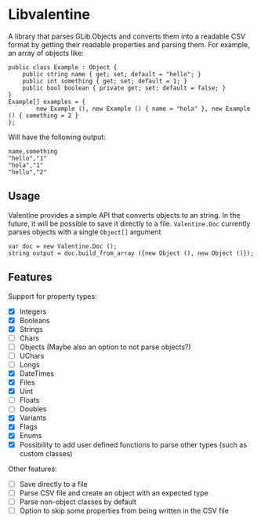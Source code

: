 # Libvalentine

A library that parses GLib.Objects and converts them into a readable CSV format by getting their readable properties and parsing them. For example, an array of objects like:

```vala
public class Example : Object {
    public string name { get; set; default = "hello"; }
    public int something { get; set; default = 1; }
    public bool boolean { private get; set; default = false; }
}
Example[] examples = {
        new Example (), new Example () { name = "hola" }, new Example () { something = 2 }
};
```

Will have the following output:

```csv
name,something
"hello","1"
"hola","1"
"hello","2"
```

## Usage

Valentine provides a simple API that converts objects to an string. In the future, it will be possible to save it directly to a file. `Valentine.Doc` currently parses objects with a single `Object[]` argument

```vala
var doc = new Valentine.Doc ();
string output = doc.build_from_array ({new Object (), new Object ()});
```

## Features

Support for property types:

- [x] Integers
- [x] Booleans
- [x] Strings
- [ ] Chars
- [ ] Objects (Maybe also an option to not parse objects?)
- [ ] UChars
- [ ] Longs
- [X] DateTimes
- [x] Files
- [x] Uint
- [ ] Floats
- [ ] Doubles
- [X] Variants
- [x] Flags
- [x] Enums
- [x] Possibility to add user defined functions to parse other types (such as custom classes)

Other features:

- [ ] Save directly to a file
- [ ] Parse CSV file and create an object with an expected type
- [ ] Parse non-object classes by default
- [ ] Option to skip some properties from being written in the CSV file
